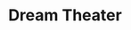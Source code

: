 ---
title: "Dream Theater"
summary: "Dream Theater is an American progressive metal band formed in 1985 under the name Majesty by John Petrucci, John Myung and Mike Portnoy — all natives of Long Island, New York — while they attended Berklee College of Music in Boston, Massachusetts. They subsequently dropped out of their studies to concentrate further on the band that would eventually become Dream Theater. Their current lineup consists of Petrucci, Myung, vocalist James LaBrie, keyboardist Jordan Rudess and drummer Mike Mangini.
Over the course of various lineup changes, Petrucci and Myung have been the only two constant members. Portnoy remained with the band until 2010, when he was replaced by Mangini after deciding to leave to pursue other musical endeavors. After a brief stint with Chris Collins, followed by Charlie Dominici , LaBrie was hired as the band's singer in 1991. Dream Theater's first keyboardist, Kevin Moore, left the band after three albums and was replaced by Derek Sherinian in 1995 after a period of touring. The band released one album with Sherinian, who was replaced by current keyboardist Jordan Rudess in 1999.
To date, Dream Theater has released fifteen studio albums. The band's highest-selling release is their second album Images and Words , which reached No. 61 on the Billboard 200 chart. The albums Awake and Six Degrees of Inner Turbulence also entered the charts at No. 32 and No. 46 respectively, and each received critical acclaim. Their fifth album, Metropolis Pt. 2: Scenes from a Memory , was ranked number 95 on the October 2006 issue of Guitar World magazine's list of the greatest 100 guitar albums of all time. It was also ranked as the 15th Greatest Concept Album in March 2003 by Classic Rock Magazine.As of 2018, Dream Theater has sold over 12 million records worldwide and has received three Grammy Award nominations . Along with Queensrÿche and Fates Warning, the band has been referred to as one of the \"big three\" of the progressive metal genre, responsible for its development and popularization."
slug: "dream-theater"
image: "dream-theater.jpg"
apple_music_artist_url: "https://music.apple.com/gb/artist/dream-theater/730091"
wikipedia_url: "https://en.wikipedia.org/wiki/Dream_Theater"
---